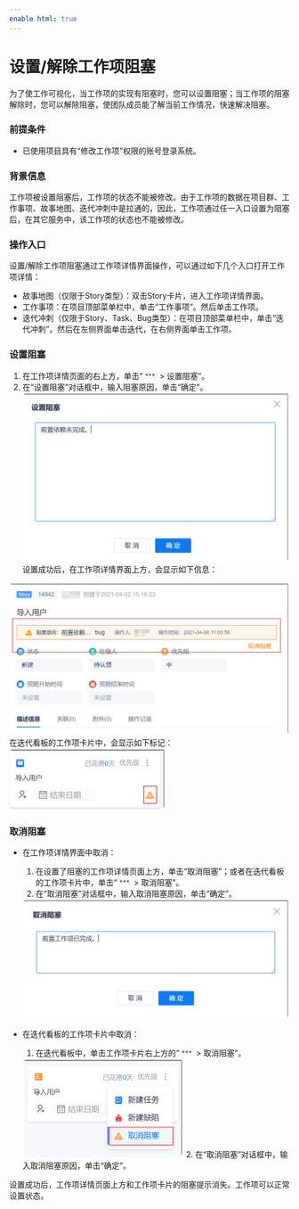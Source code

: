 ```yaml
---
enable html: true
---
```

# 设置/解除工作项阻塞

为了使工作可视化，当工作项的实现有阻塞时，您可以设置阻塞；当工作项的阻塞解除时，您可以解除阻塞，使团队成员能了解当前工作情况，快速解决阻塞。

### 前提条件
* 已使用项目具有“修改工作项”权限的账号登录系统。

### 背景信息
工作项被设置阻塞后，工作项的状态不能被修改。由于工作项的数据在项目群、工作事项、故事地图、迭代冲刺中是拉通的，因此，工作项通过任一入口设置为阻塞后，在其它服务中，该工作项的状态也不能被修改。

### 操作入口
设置/解除工作项阻塞通过工作项详情界面操作，可以通过如下几个入口打开工作项详情：
* 故事地图（仅限于Story类型）：双击Story卡片，进入工作项详情界面。
* 工作事项：在项目顶部菜单栏中，单击“工作事项”。然后单击工作项。
* 迭代冲刺（仅限于Story、Task、Bug类型）：在项目顶部菜单栏中，单击“迭代冲刺”。然后在左侧界面单击迭代，在右侧界面单击工作项。

### 设置阻塞
1. 在工作项详情页面的右上方，单击“![](fig/more.png) > 设置阻塞”。
2. 在“设置阻塞”对话框中，输入阻塞原因，单击“确定”。                  
   <img src="fig/工作项-设置阻塞.png" style="zoom:50%">                 
设置成功后，在工作项详情界面上方，会显示如下信息：            
<img src="fig/工作项-阻塞显示.png" style="zoom:50%">                   
在迭代看板的工作项卡片中，会显示如下标记：               
<img src="fig/工作项-阻塞标记.png" style="zoom:50%">

### 取消阻塞            
* 在工作项详情界面中取消：
  1. 在设置了阻塞的工作项详情页面上方，单击“取消阻塞”；或者在迭代看板的工作项卡片中，单击“![](fig/more.png) > 取消阻塞”。
  2. 在“取消阻塞”对话框中，输入取消阻塞原因，单击“确定”。                 
    <img src="fig/工作项-取消阻塞对话框.png" style="zoom:50%">
     
* 在迭代看板的工作项卡片中取消：
  1. 在迭代看板中，单击工作项卡片右上方的“![](fig/more.png) > 取消阻塞”。                    
    <img src="fig/工作项-迭代看板-取消阻塞.png" style="zoom:50%">                  
  2. 在“取消阻塞”对话框中，输入取消阻塞原因，单击“确定”。

设置成功后，工作项详情页面上方和工作项卡片的阻塞提示消失。工作项可以正常设置状态。
  
